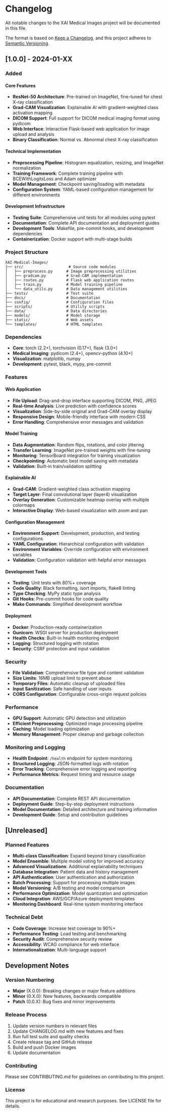 # Changelog

All notable changes to the XAI Medical Images project will be documented in this file.

The format is based on [Keep a Changelog](https://keepachangelog.com/en/1.0.0/),
and this project adheres to [Semantic Versioning](https://semver.org/spec/v2.0.0.html).

## [1.0.0] - 2024-01-XX

### Added

#### Core Features
- **ResNet-50 Architecture**: Pre-trained on ImageNet, fine-tuned for chest X-ray classification
- **Grad-CAM Visualization**: Explainable AI with gradient-weighted class activation mapping
- **DICOM Support**: Full support for DICOM medical imaging format using pydicom
- **Web Interface**: Interactive Flask-based web application for image upload and analysis
- **Binary Classification**: Normal vs. Abnormal chest X-ray classification

#### Technical Implementation
- **Preprocessing Pipeline**: Histogram equalization, resizing, and ImageNet normalization
- **Training Framework**: Complete training pipeline with BCEWithLogitsLoss and Adam optimizer
- **Model Management**: Checkpoint saving/loading with metadata
- **Configuration System**: YAML-based configuration management for different environments

#### Development Infrastructure
- **Testing Suite**: Comprehensive unit tests for all modules using pytest
- **Documentation**: Complete API documentation and deployment guides
- **Development Tools**: Makefile, pre-commit hooks, and development dependencies
- **Containerization**: Docker support with multi-stage builds

### Project Structure
```
XAI-Medical-Images/
├── src/                    # Source code modules
│   ├── preprocess.py      # Image preprocessing utilities
│   ├── gradcam.py         # Grad-CAM implementation
│   ├── routes.py          # Flask web application routes
│   ├── train.py           # Model training pipeline
│   └── data_utils.py      # Data management utilities
├── tests/                 # Test suite
├── docs/                  # Documentation
├── config/                # Configuration files
├── scripts/               # Utility scripts
├── data/                  # Data directories
├── models/                # Model storage
├── static/                # Web assets
└── templates/             # HTML templates
```

### Dependencies
- **Core**: torch (2.2+), torchvision (0.17+), flask (3.0+)
- **Medical Imaging**: pydicom (2.4+), opencv-python (4.10+)
- **Visualization**: matplotlib, numpy
- **Development**: pytest, black, mypy, pre-commit

### Features

#### Web Application
- **File Upload**: Drag-and-drop interface supporting DICOM, PNG, JPEG
- **Real-time Analysis**: Live prediction with confidence scores
- **Visualization**: Side-by-side original and Grad-CAM overlay display
- **Responsive Design**: Mobile-friendly interface with modern CSS
- **Error Handling**: Comprehensive error messages and validation

#### Model Training
- **Data Augmentation**: Random flips, rotations, and color jittering
- **Transfer Learning**: ImageNet pre-trained weights with fine-tuning
- **Monitoring**: TensorBoard integration for training visualization
- **Checkpointing**: Automatic best model saving with metadata
- **Validation**: Built-in train/validation splitting

#### Explainable AI
- **Grad-CAM**: Gradient-weighted class activation mapping
- **Target Layer**: Final convolutional layer (layer4) visualization
- **Overlay Generation**: Customizable heatmap overlay with multiple colormaps
- **Interactive Display**: Web-based visualization with zoom and pan

#### Configuration Management
- **Environment Support**: Development, production, and testing configurations
- **YAML Configuration**: Hierarchical configuration with validation
- **Environment Variables**: Override configuration with environment variables
- **Validation**: Configuration validation with helpful error messages

#### Development Tools
- **Testing**: Unit tests with 80%+ coverage
- **Code Quality**: Black formatting, isort imports, flake8 linting
- **Type Checking**: MyPy static type analysis
- **Git Hooks**: Pre-commit hooks for code quality
- **Make Commands**: Simplified development workflow

#### Deployment
- **Docker**: Production-ready containerization
- **Gunicorn**: WSGI server for production deployment
- **Health Checks**: Built-in health monitoring endpoint
- **Logging**: Structured logging with rotation
- **Security**: CSRF protection and input validation

### Security
- **File Validation**: Comprehensive file type and content validation
- **Size Limits**: 16MB upload limit to prevent abuse
- **Temporary Files**: Automatic cleanup of uploaded files
- **Input Sanitization**: Safe handling of user inputs
- **CORS Configuration**: Configurable cross-origin request policies

### Performance
- **GPU Support**: Automatic GPU detection and utilization
- **Efficient Preprocessing**: Optimized image processing pipeline
- **Caching**: Model loading optimization
- **Memory Management**: Proper cleanup and garbage collection

### Monitoring and Logging
- **Health Endpoint**: `/health` endpoint for system monitoring
- **Structured Logging**: JSON-formatted logs with rotation
- **Error Tracking**: Comprehensive error logging and reporting
- **Performance Metrics**: Request timing and resource usage

### Documentation
- **API Documentation**: Complete REST API documentation
- **Deployment Guide**: Step-by-step deployment instructions
- **Model Documentation**: Detailed architecture and training information
- **Development Guide**: Setup and contribution guidelines

## [Unreleased]

### Planned Features
- **Multi-class Classification**: Expand beyond binary classification
- **Model Ensemble**: Multiple model voting for improved accuracy
- **Advanced Visualizations**: Additional explainability techniques
- **Database Integration**: Patient data and history management
- **API Authentication**: User authentication and authorization
- **Batch Processing**: Support for processing multiple images
- **Model Versioning**: A/B testing and model comparison
- **Performance Optimization**: Model quantization and optimization
- **Cloud Integration**: AWS/GCP/Azure deployment templates
- **Monitoring Dashboard**: Real-time system monitoring interface

### Technical Debt
- **Code Coverage**: Increase test coverage to 90%+
- **Performance Testing**: Load testing and benchmarking
- **Security Audit**: Comprehensive security review
- **Accessibility**: WCAG compliance for web interface
- **Internationalization**: Multi-language support

## Development Notes

### Version Numbering
- **Major** (X.0.0): Breaking changes or major feature additions
- **Minor** (0.X.0): New features, backwards compatible
- **Patch** (0.0.X): Bug fixes and minor improvements

### Release Process
1. Update version numbers in relevant files
2. Update CHANGELOG.md with new features and fixes
3. Run full test suite and quality checks
4. Create release tag and GitHub release
5. Build and push Docker images
6. Update documentation

### Contributing
Please see CONTRIBUTING.md for guidelines on contributing to this project.

### License
This project is for educational and research purposes. See LICENSE file for details.
